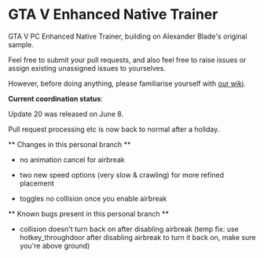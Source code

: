 # GTA V Enhanced Native Trainer

GTA V PC Enhanced Native Trainer, building on Alexander Blade's original sample.

Feel free to submit your pull requests, and also feel free to raise issues or assign existing unassigned issues to yourselves.

However, before doing anything, please familiarise yourself with [our wiki](https://github.com/gtav-ent/GTAV-EnhancedNativeTrainer/wiki).

**Current coordination status**:

Update 20 was released on June 8.

Pull request processing etc is now back to normal after a holiday.


** Changes in this personal branch **

- no animation cancel for airbreak

- two new speed options (very slow & crawling) for more refined placement

- toggles no collision once you enable airbreak

** Known bugs present in this personal branch **

- collision doesn't turn back on after disabling airbreak (temp fix: use hotkey_throughdoor after disabling airbreak to turn it back on, make sure you're above ground)